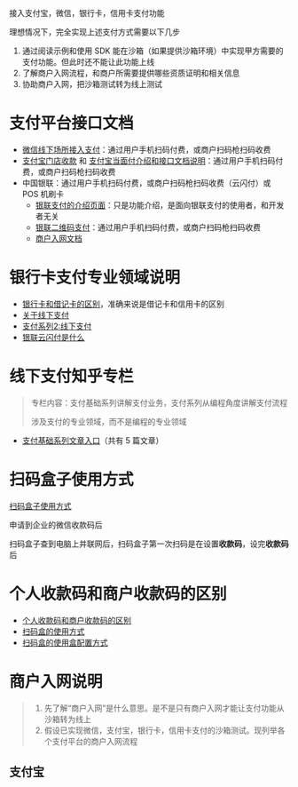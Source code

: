接入支付宝，微信，银行卡，信用卡支付功能

理想情况下，完全实现上述支付方式需要以下几步

1. 通过阅读示例和使用 SDK 能在沙箱（如果提供沙箱环境）中实现甲方需要的支付功能。但此时还不能让此功能上线
2. 了解商户入网流程，和商户所需要提供哪些资质证明和相关信息
3. 协助商户入网，把沙箱测试转为线上测试

# 支付平台接口文档



- [微信线下场所接入支付](https://pay.weixin.qq.com/static/applyment_guide/applyment_detail_store.shtml)：通过用户手机扫码付费，或商户扫码枪扫码收费
- [支付宝门店收款](https://open.alipay.com/platform/banner.htm?page=brand) 和 [支付宝当面付介绍和接口文档说明](https://opendocs.alipay.com/open/194/105072)：通过用户手机扫码付费，或商户扫码枪扫码收费
- 中国银联：通过用户手机扫码付费，或商户扫码枪扫码收费（云闪付）或 POS 机刷卡
  - [银联支付的介绍页面](http://cn.unionpay.com/upowhtml/cn/templates/paymentPresentation/paymentPresentation.html)：只是功能介绍，是面向银联支付的使用者，和开发者无关
  - [银联二维码支付](https://open.unionpay.com/tjweb/acproduct/list?apiSvcId=468&index=5)：通过用户手机扫码付费，或商户扫码枪扫码收费
  - [商户入网文档](https://open.unionpay.com/tjweb/doc/mchnt/list?productId=89)



# 银行卡支付专业领域说明

- [银行卡和借记卡的区别](https://www.51credit.com/wenda/824301.html)，准确来说是借记卡和信用卡的区别
- [关于线下支付](https://zhuanlan.zhihu.com/p/20551105)
- [支付系列2:线下支付](https://zhuanlan.zhihu.com/p/22458552)
- [银联云闪付是什么](https://zhidao.baidu.com/question/924584315621897979.html)



# 线下支付知乎专栏

> 专栏内容：支付基础系列讲解支付业务，支付系列从编程角度讲解支付流程
>
> 涉及支付的专业领域，而不是编程的专业领域

- [支付基础系列文章入口](https://zhuanlan.zhihu.com/p/25528126)（共有 5 篇文章）



# 扫码盒子使用方式

[扫码盒子使用方式](http://www.360doc.com/content/20/0618/22/34231848_919252994.shtml)

申请到企业的微信收款码后

扫码盒子查到电脑上并联网后，扫码盒子第一次扫码是在设置**收款码**，设完**收款码**后



# 个人收款码和商户收款码的区别

- [个人收款码和商户收款码的区别](https://www.jianshu.com/p/5e5754cedf5a)
- [扫码盒的使用方式](https://m.baidu.com/video/page?pd=video_page&nid=17398653452920147057&sign=7702064391376355449&word=%E6%89%AB%E7%A0%81%E7%9B%92%E5%AD%90%E6%80%8E%E4%B9%88%E5%92%8C%E6%94%B6%E9%93%B6%E7%B3%BB%E7%BB%9F%E8%BF%9E%E6%8E%A5&oword=%E6%89%AB%E7%A0%81%E7%9B%92%E5%AD%90%E6%80%8E%E4%B9%88%E5%92%8C%E6%94%B6%E9%93%B6%E7%B3%BB%E7%BB%9F%E8%BF%9E%E6%8E%A5&atn=index&frsrcid=4185&ext=%7B%22jsy%22%3A1%7D&top=%7B%22sfhs%22%3A1%2C%22_hold%22%3A2%7D&sl=4&fr0=A&fr1=A&lid=8047091013305815609&referlid=8047091013305815609&ms=1&frorder=1)
- [扫码盒的使用盒配置方式](https://m.baidu.com/video/page?pd=video_page&nid=9071196806221100343&sign=3312810392084591450&word=%E6%89%AB%E7%A0%81%E7%9B%92%E5%AD%90%E7%9A%84%E4%BD%BF%E7%94%A8%E6%95%99%E7%A8%8B&oword=%E6%89%AB%E7%A0%81%E7%9B%92%E5%AD%90%E7%9A%84%E4%BD%BF%E7%94%A8%E6%95%99%E7%A8%8B&atn=index&frsrcid=4185&ext=%7B%22jsy%22%3A1%7D&top=%7B%22sfhs%22%3A1%2C%22_hold%22%3A2%7D&sl=4&fr0=A&fr1=A&lid=11834974675858808320&referlid=11834974675858808320&ms=1&frorder=1)



# 商户入网说明

> 1. 先了解“商户入网”是什么意思。是不是只有商户入网才能让支付功能从沙箱转为线上
> 2. 假设已实现微信，支付宝，银行卡，信用卡支付的沙箱测试。现列举各个支付平台的商户入网流程



## 支付宝

